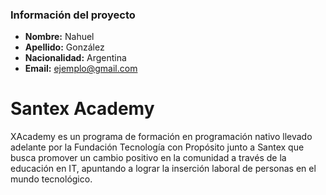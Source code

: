 ### Información del proyecto
- **Nombre:** Nahuel
- **Apellido:** González
- **Nacionalidad:** Argentina
- **Email:** ejemplo@gmail.com
# Santex Academy

XAcademy es un programa de formación en programación nativo llevado adelante por la Fundación Tecnología con Propósito junto a Santex que busca promover un cambio positivo en la comunidad a través de la educación en IT, apuntando a lograr la inserción laboral de personas en el mundo tecnológico. 
